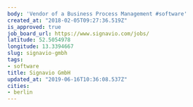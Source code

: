 ```yaml
---
body: 'Vendor of a Business Process Management #software'
created_at: "2018-02-05T09:27:36.519Z"
is_approved: true
job_board_url: https://www.signavio.com/jobs/
latitude: 52.5054978
longitude: 13.3394667
slug: signavio-gmbh
tags:
- software
title: Signavio GmbH
updated_at: "2019-06-16T10:36:08.537Z"
cities:
- berlin
---
```

